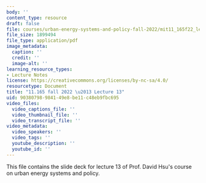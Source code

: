 ```yaml
---
body: ''
content_type: resource
draft: false
file: courses/urban-energy-systems-and-policy-fall-2022/mit11_165f22_lec13.pdf
file_size: 1899494
file_type: application/pdf
image_metadata:
  caption: ''
  credit: ''
  image-alt: ''
learning_resource_types:
- Lecture Notes
license: https://creativecommons.org/licenses/by-nc-sa/4.0/
resourcetype: Document
title: "11.165 fall 2022 \u2013 Lecture 13"
uid: 90380798-9841-49e8-be11-c48eb9fbc695
video_files:
  video_captions_file: ''
  video_thumbnail_file: ''
  video_transcript_file: ''
video_metadata:
  video_speakers: ''
  video_tags: ''
  youtube_description: ''
  youtube_id: ''
---
```

This file contains the slide deck for lecture 13 of Prof. David Hsu's course on urban energy systems and policy.